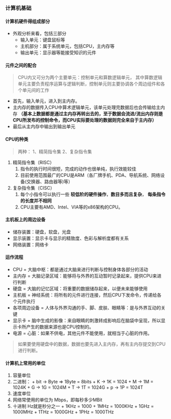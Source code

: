 ### 计算机基础
#### 计算机硬件得组成部分
+ 外观分析来看，包括三部分
  + 输入单元：键盘鼠标等
  + 主机部分：属于系统单元，包括CPU，主内存等
  + 输出单元：显示器等能接受知识的元件

#### 元件之间的配合
> CPU内又可分为两个主要单元：控制单元和算数逻辑单元， 其中算数逻辑单元主要负责程序运算与逻辑判断，控制单元则主要协调各个周边组件和各个单元间的工作
- 首先，输入单元，进入到主内存。
- 主内存的数据传入CPU中算术逻辑单元，该单元处理完数据后也会传输给主内存 **（基本上数据都是通过主内存再转出去的，至于数据会流进/流出内存则是CPU所发布的控制命令，而CPU实际要处理的数据则完全来自于主内存）**
- 最后从主内存中输出到输出单元

#### CPU的种类
> 两种： 1、精简指令集 2、复杂指令集
1. 精简指令集（RISC）
   1. 指令的执行时间很短，完成的动作也很单纯，执行效能较佳
   2. 目前使用范围最广的CPU是ARM（各厂牌手机、PDA、导航系统、网络设备(交换器、路由器等)等）
2. 复杂指令集（CISC）
   1. 每个小指令可以执行一些 **较低阶的硬件操作**，**数目多而且复杂**， **每条指令的长度并不相同**
   2. CPU主要有AMD、Intel、VIA等的x86架构的CPU。

#### 主机板上的周边设备
+ 储存装置：硬盘，软盘，光盘
+ 显示装置：显示卡与显示的精致度、色彩与解析度都有关系
+ 网络装置：网络卡

#### 运作流程
+ CPU = 大脑中枢：都是通过大脑来进行判断与控制身体各部分的活动
+ 主内存 = 大脑记录区域：能够将与外界的互动暂时记录起来，提供CPU来进行判断
+ 硬盘 = 大脑的记忆区域：将重要的数据储存起来，以便未来能够使用
+ 主机板 = 神经系统：将所有的元件进行连接，然后CPU下发命令，传递给各个元件执行
+ 各项周边设备 = 人体与外界沟通的手、脚、皮肤、眼睛等：是与外界互动的关键
+ 显示卡 = 脑中生成的影像：来自眼睛的刺激转成影响后在脑袋中呈现，所以显示卡所产生的数据来源也是CPU控制的。
+ 电源 = 心脏：如果不供电，其他元件不能使用，就相当于心脏的作用。
> 如果要使用硬盘中的数据，数据也要先进入主内存，再有主内存提交到CPU进行判断。

#### 计算机上常用的单位
1. 容量单位
  1. 二进制：
    + bit -> Byte => 1Byte = 8bits
    + K -> 1K = 1024
    + M -> 1M = 1024K
    + G -> 1G = 1024M
    + T -> 1T = 1024G
    + p -> 1P = 1024T
2. 速度单位
  1. 网络常使用的单位为 Mbps，即每秒多少MBit
  2. 十进制 Hz就是秒分之一
    + 1KHz = 1000
    + 1MHz = 1000KHz
    + 1GHz = 1000MHz
    + 1THz = 1000GHz
    + 1PHz = 1000THz


